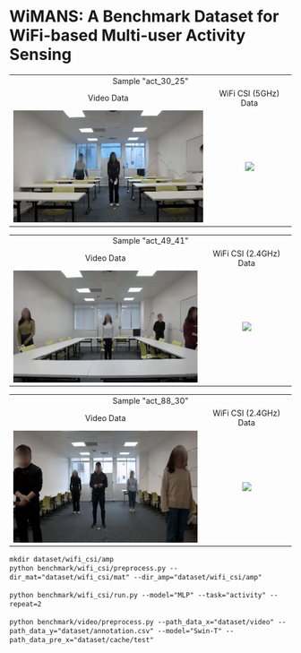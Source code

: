 # WiMANS: A Benchmark Dataset for WiFi-based Multi-user Activity Sensing

<table align = "center">
  <tr align = "center"><td colspan="2">Sample "act_30_25"</td>
  <tr align = "center"><td>Video Data</td> <td>WiFi CSI (5GHz) Data</td></tr>
  <tr align = "center"><td><img src="visualize/video_act_30_25.gif" height="200"/></td><td><img src="visualize/wifi_csi_act_30_25.gif" height="200"/></td></tr>
</table>

<table align = "center">
  <tr align = "center"><td colspan="2">Sample "act_49_41"</td>
  <tr align = "center"><td>Video Data</td> <td>WiFi CSI (2.4GHz) Data</td></tr>
  <tr align = "center"><td><img src="visualize/video_act_49_41.gif" height="200"/></td><td><img src="visualize/wifi_csi_act_49_41.gif" height="200"/></td></tr>
</table>

<table align = "center">
  <tr align = "center"><td colspan="2">Sample "act_88_30"</td>
  <tr align = "center"><td>Video Data</td> <td>WiFi CSI (2.4GHz) Data</td></tr>
  <tr align = "center"><td><img src="visualize/video_act_88_30.gif" height="200"/></td><td><img src="visualize/wifi_csi_act_88_30.gif" height="200"/></td></tr>
</table>


```
mkdir dataset/wifi_csi/amp
python benchmark/wifi_csi/preprocess.py --dir_mat="dataset/wifi_csi/mat" --dir_amp="dataset/wifi_csi/amp"

python benchmark/wifi_csi/run.py --model="MLP" --task="activity" --repeat=2

python benchmark/video/preprocess.py --path_data_x="dataset/video" --path_data_y="dataset/annotation.csv" --model="Swin-T" --path_data_pre_x="dataset/cache/test"
```
